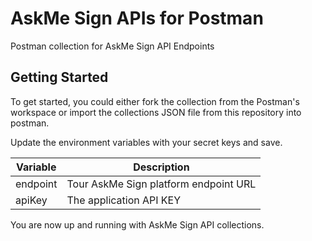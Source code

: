 # AskMe Sign APIs for Postman

Postman collection for AskMe Sign API Endpoints

## Getting Started
To get started, you could either fork the collection from the Postman's workspace or import the collections JSON file from this repository into postman.

Update the environment variables with your secret keys and save.

| Variable    | Description |
| -------- | ------- |
| endpoint  | Tour AskMe Sign platform endpoint URL    |
| apiKey | The application API KEY     |

You are now up and running with AskMe Sign API collections.
